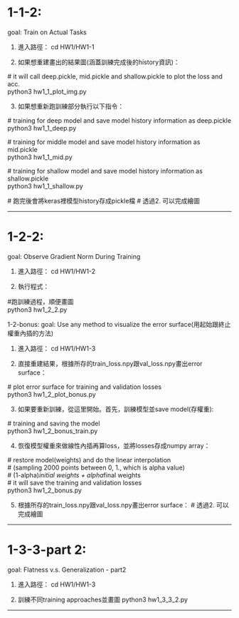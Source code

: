 # 1-1-2:
goal: Train on Actual Tasks
1. 進入路徑：
cd HW1/HW1-1

2. 如果想重建畫出的結果圖(涵蓋訓練完成後的history資訊)：

\# it will call deep.pickle, mid.pickle and shallow.pickle to plot the loss and acc. <br>
python3 hw1_1_plot_img.py <br>

3. 如果想重新跑訓練部分執行以下指令：

\# training for deep model and save model history information as deep.pickle <br>
python3 hw1_1_deep.py <br>

\# training for middle model and save model history information as mid.pickle <br>
python3 hw1_1_mid.py <br>

\# training for shallow model and save model history information as shallow.pickle <br>
python3 hw1_1_shallow.py <br>

\# 跑完後會將keras裡模型history存成pickle檔
\# 透過2. 可以完成繪圖
______________________________________________________
# 1-2-2:
goal: Observe Gradient Norm During Training
1. 進入路徑：
cd HW1/HW1-2

2. 執行程式：

\#跑訓練過程，順便畫圖 <br>
python3 hw1_2_2.py <br>

1-2-bonus:
goal: Use any method to visualize the error surface(用起始跟終止權重內插的方法)
1. 進入路徑：
cd HW1/HW1-3

2. 直接重建結果，根據所存的train_loss.npy跟val_loss.npy畫出error surface：

\# plot error surface for training and validation losses <br>
python3 hw1_2_plot_bonus.py <br>

3. 如果要重新訓練，從這里開始。首先，訓練模型並save model(存權重):

\# training and saving the model <br>
python3 hw1_2_bonus_train.py <br>

4. 恢復模型權重來做線性內插再算loss，並將losses存成numpy array：

\# restore model(weights) and do the linear interpolation <br>
\# (sampling 2000 points between 0, 1., which is alpha value) <br>
\# (1-alpha)*initial weights + alpha*final weights <br>
\# it will save the training and validation losses <br>
python3 hw1_2_bonus.py <br>

5. 根據所存的train_loss.npy跟val_loss.npy畫出error surface：
\# 透過2. 可以完成繪圖
_________________________________________________

# 1-3-3-part 2:
goal: Flatness v.s. Generalization - part2
1. 進入路徑：
cd HW1/HW1-3

2. 訓練不同training approaches並畫圖
python3 hw1_3_3_2.py
__________________________________________________

